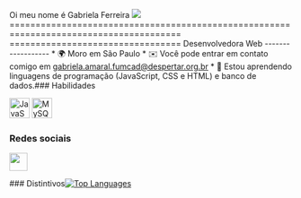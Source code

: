 Oi meu nome é Gabriela Ferreira ![](https://user-images.githubusercontent.com/18350557/176309783-0785949b-9127-417c-8b55-ab5a4333674e.gif) ======================================================================================= ================================= Desenvolvedora Web ------------------ * 🌍 Moro em São Paulo * ✉️ Você pode entrar em contato comigo em [gabriela.amaral.fumcad@despertar.org.br](mailto:gabriela.amaral.fumcad@despertar.org.br)[](mailto:gabriela.amaral.fumcad@despertar.org.br) * 🧠 Estou aprendendo linguagens de programação (JavaScript, CSS e HTML) e banco de dados.### Habilidades 
<p align="left">
 <a href="https://developer.mozilla.org/en-US/docs/Web/JavaScript" target="_blank" rel="noreferrer"><img src="https://raw.githubusercontent.com/danielcranney/readme-generator/main/public/icons/skills/javascript-colored.svg" width="36" height="36" alt="JavaScript" / ></a> <a href="https://www.mysql.com/" target="_blank" rel="noreferrer"><img src="https://raw.githubusercontent.com/danielcranney/readme-generator/main/public/icons/skills/mysql-colored.svg" width="36" height="36" alt="MySQL" />
 </a>
 </p>
                    
  ### Redes sociais
                  
   <p align="left"> 
                          
 <a href="https://www.github.com/Gabriela290" target="_blank" rel="noreferrer"><img src="https://raw.githubusercontent.com/danielcranney/readme-generator/main/public/icons/socials/github.svg" width="32" height="32" /></a> </p>### Distintivos<a href="https://github.com/Gabriela290" align="left"><img src="https://github-readme-stats.vercel.app/api/top-langs/?username=Gabriela290&langs_count=10&title_color=0891b2&text_color=ffffff&icon_color=6366f1&bg_color=000000&h ide_border=true&locale=en&custom_title=Top%20%Languages" alt="Top Languages" /></a>
 </p>
